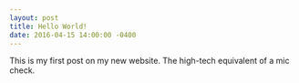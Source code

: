 ```yaml
---
layout: post
title: Hello World!
date: 2016-04-15 14:00:00 -0400
---
```


This is my first post on my new website. The high-tech equivalent of a mic check.